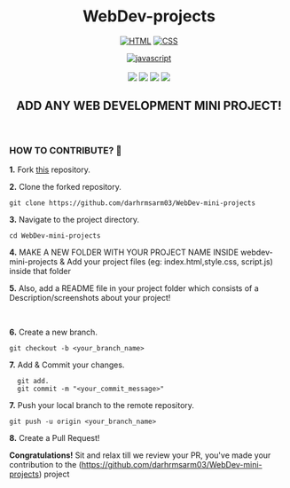 <h1 align="center">WebDev-projects</h1>  
<div align="center">
<a href="https://github.com/topics/html"><img alt="HTML" src="https://img.shields.io/badge/HTML%20-%23E34F26.svg?&style=for-the-badge"/></a>
<a href="https://github.com/topics/css"><img alt="CSS" src="https://img.shields.io/badge/CSS%20-%23E34F26.svg?&style=for-the-badge"/></a>
  
<a href="https://github.com/topics/javascript"><img alt="javascript" src="https://img.shields.io/badge/Javascript%20-%23E34F26.svg?&style=for-the-badge&logo=javascript&logoColor=white"/></a>
<br>
<br>
<a href="https://github.com/darhrmsarm03/Webdev-projects"><img src="https://badges.frapsoft.com/os/v1/open-source.svg?v=103"></a>
<a href="https://github.com/darhrmsarm03/Webdev-projects"><img src="https://img.shields.io/badge/Built%20by-developers%20%3C%2F%3E-0059b3"></a>
<a href="https://github.com/darhrmsarm03/Webdev-projects"><img src="https://img.shields.io/static/v1.svg?label=Contributions&message=Welcome&color=yellow"></a>
<a href="https://github.com/darhrmsarm03"><img src="https://img.shields.io/badge/Maintained%3F-yes-brightgreen.svg?v=103"></a>


  
## ADD ANY WEB DEVELOPMENT MINI PROJECT!

</div>
<br>

### HOW TO CONTRIBUTE? 👷 

**1.** Fork [this](https://github.com/darhrmsarm03/WebDev-mini-projects) repository.

**2.** Clone the forked repository.

```terminal
git clone https://github.com/darhrmsarm03/WebDev-mini-projects 
```

**3.** Navigate to the project directory.

```terminal
cd WebDev-mini-projects
```

**4.**  MAKE A NEW FOLDER WITH YOUR PROJECT NAME INSIDE webdev-mini-projects & Add your project files (eg: index.html,style.css, script.js) inside that folder
<br>

**5.**  Also, add a README file in your project folder which consists of a Description/screenshots about your project!
          
 
<br>

**6.** Create a new branch.

```terminal
git checkout -b <your_branch_name>
```

**7.** Add & Commit your changes.

```terminal
  git add.
  git commit -m "<your_commit_message>"
```

**7.** Push your local branch to the remote repository.

```terminal
git push -u origin <your_branch_name>
```

**8.** Create a Pull Request!

**Congratulations!** Sit and relax till we review your PR, you've made your contribution to the (https://github.com/darhrmsarm03/WebDev-mini-projects) project
 
